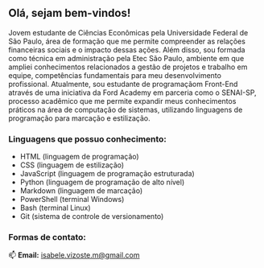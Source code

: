## Olá, sejam bem-vindos!

Jovem estudante de Ciências Econômicas pela Universidade Federal de São Paulo, área de formação que me permite compreender as relações financeiras sociais e o impacto dessas ações. Além disso, sou formada como técnica em administração pela Etec São Paulo, ambiente em que ampliei conhecimentos relacionados a gestão de projetos e trabalho em equipe, competências fundamentais para meu desenvolvimento profissional. Atualmente, sou estudante de programaçãom Front-End através de uma iniciativa da Ford Academy em parceria como o SENAI-SP, processo acadêmico que me permite expandir meus conhecimentos práticos na área de computação de sistemas, utilizando linguagens de programação para marcação e estilização.

### Linguagens que possuo conhecimento: 
* HTML (linguagem de programação)
* CSS (linguagem de estilização)
* JavaScript (linguagem de programação estruturada)
* Python (linguagem de programação de alto nível)
* Markdown (linguagem de marcação)
* PowerShell (terminal Windows)
* Bash (terminal Linux)
* Git (sistema de controle de versionamento)

  
### Formas de contato: 

📫 **Email:** isabele.vizoste.m@gmail.com

